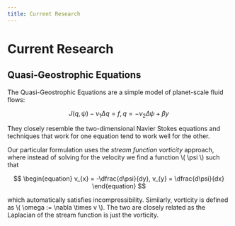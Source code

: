 ```yaml
---
title: Current Research
---
```


Current Research
================

Quasi-Geostrophic Equations
---------------------------

The Quasi-Geostrophic Equations are a simple model of planet-scale fluid
flows:

$$
\begin{equation}
J(q,\psi) - \nu_1 \Delta q = f , \, q = -\nu_2 \Delta \psi + \beta y
\end{equation}
$$

They closely resemble the two-dimensional Navier Stokes equations and
techniques that work for one equation tend to work well for the other.

Our particular formulation uses the *stream function vorticity* approach, where
instead of solving for the velocity we find a function \\( \psi \\) such that

$$
\begin{equation}
v_{x} = -\dfrac{d\psi}{dy}, v_{y} = \dfrac{d\psi}{dx}
\end{equation}
$$

which automatically satisfies incompressibility. Similarly, vorticity is
defined as \\( \omega := \nabla \times v \\). The two are closely related as the
Laplacian of the stream function is just the vorticity.



